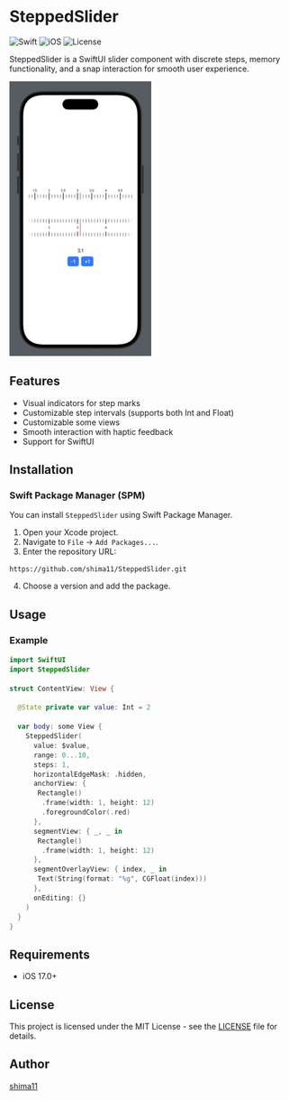 # SteppedSlider

![Swift](https://img.shields.io/badge/Swift-5.0-orange.svg)
![iOS](https://img.shields.io/badge/iOS-13%2B-blue.svg)
![License](https://img.shields.io/github/license/shima11/SteppedSlider)

SteppedSlider is a SwiftUI slider component with discrete steps, memory functionality, and a snap interaction for smooth user experience.

<img src="sample.png" width="50%">

## Features
- Visual indicators for step marks
- Customizable step intervals (supports both Int and Float)
- Customizable some views
- Smooth interaction with haptic feedback
- Support for SwiftUI

## Installation

### Swift Package Manager (SPM)
You can install `SteppedSlider` using Swift Package Manager.

1. Open your Xcode project.
2. Navigate to `File` → `Add Packages...`.
3. Enter the repository URL:  
```
https://github.com/shima11/SteppedSlider.git
```
4. Choose a version and add the package.

## Usage

### Example

```swift
import SwiftUI
import SteppedSlider

struct ContentView: View {

  @State private var value: Int = 2

  var body: some View {
    SteppedSlider(
      value: $value,
      range: 0...10,
      steps: 1,
      horizontalEdgeMask: .hidden,
      anchorView: {
       Rectangle()
        .frame(width: 1, height: 12)
        .foregroundColor(.red)
      },
      segmentView: { _, _ in
       Rectangle()
        .frame(width: 1, height: 12)
      },
      segmentOverlayView: { index, _ in
       Text(String(format: "%g", CGFloat(index)))
      },
      onEditing: {}
    )
  }
}
```


## Requirements
- iOS 17.0+

## License
This project is licensed under the MIT License - see the [LICENSE](LICENSE) file for details.

## Author
 [shima11](https://github.com/shima11)
